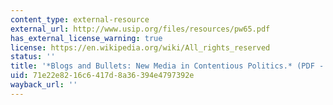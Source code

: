 ```yaml
---
content_type: external-resource
external_url: http://www.usip.org/files/resources/pw65.pdf
has_external_license_warning: true
license: https://en.wikipedia.org/wiki/All_rights_reserved
status: ''
title: '*Blogs and Bullets: New Media in Contentious Politics.* (PDF - 4.0MB)'
uid: 71e22e82-16c6-417d-8a36-394e4797392e
wayback_url: ''
---
```

